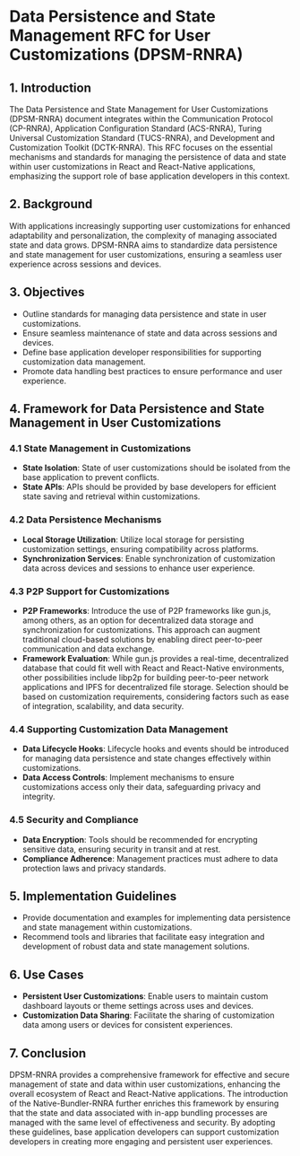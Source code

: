 # Data Persistence and State Management RFC for User Customizations (DPSM-RNRA)

## 1. Introduction

The Data Persistence and State Management for User Customizations (DPSM-RNRA) document integrates within the Communication Protocol (CP-RNRA), Application Configuration Standard (ACS-RNRA), Turing Universal Customization Standard (TUCS-RNRA), and Development and Customization Toolkit (DCTK-RNRA). This RFC focuses on the essential mechanisms and standards for managing the persistence of data and state within user customizations in React and React-Native applications, emphasizing the support role of base application developers in this context.

## 2. Background

With applications increasingly supporting user customizations for enhanced adaptability and personalization, the complexity of managing associated state and data grows. DPSM-RNRA aims to standardize data persistence and state management for user customizations, ensuring a seamless user experience across sessions and devices.

## 3. Objectives

- Outline standards for managing data persistence and state in user customizations.
- Ensure seamless maintenance of state and data across sessions and devices.
- Define base application developer responsibilities for supporting customization data management.
- Promote data handling best practices to ensure performance and user experience.

## 4. Framework for Data Persistence and State Management in User Customizations

### 4.1 State Management in Customizations

- **State Isolation**: State of user customizations should be isolated from the base application to prevent conflicts.
- **State APIs**: APIs should be provided by base developers for efficient state saving and retrieval within customizations.

### 4.2 Data Persistence Mechanisms

- **Local Storage Utilization**: Utilize local storage for persisting customization settings, ensuring compatibility across platforms.
- **Synchronization Services**: Enable synchronization of customization data across devices and sessions to enhance user experience.

### 4.3 P2P Support for Customizations

- **P2P Frameworks**: Introduce the use of P2P frameworks like gun.js, among others, as an option for decentralized data storage and synchronization for customizations. This approach can augment traditional cloud-based solutions by enabling direct peer-to-peer communication and data exchange.
- **Framework Evaluation**: While gun.js provides a real-time, decentralized database that could fit well with React and React-Native environments, other possibilities include libp2p for building peer-to-peer network applications and IPFS for decentralized file storage. Selection should be based on customization requirements, considering factors such as ease of integration, scalability, and data security.

### 4.4 Supporting Customization Data Management

- **Data Lifecycle Hooks**: Lifecycle hooks and events should be introduced for managing data persistence and state changes effectively within customizations.
- **Data Access Controls**: Implement mechanisms to ensure customizations access only their data, safeguarding privacy and integrity.

### 4.5 Security and Compliance

- **Data Encryption**: Tools should be recommended for encrypting sensitive data, ensuring security in transit and at rest.
- **Compliance Adherence**: Management practices must adhere to data protection laws and privacy standards.

## 5. Implementation Guidelines

- Provide documentation and examples for implementing data persistence and state management within customizations.
- Recommend tools and libraries that facilitate easy integration and development of robust data and state management solutions.

## 6. Use Cases

- **Persistent User Customizations**: Enable users to maintain custom dashboard layouts or theme settings across uses and devices.
- **Customization Data Sharing**: Facilitate the sharing of customization data among users or devices for consistent experiences.

## 7. Conclusion

DPSM-RNRA provides a comprehensive framework for effective and secure management of state and data within user customizations, enhancing the overall ecosystem of React and React-Native applications. The introduction of the Native-Bundler-RNRA further enriches this framework by ensuring that the state and data associated with in-app bundling processes are managed with the same level of effectiveness and security. By adopting these guidelines, base application developers can support customization developers in creating more engaging and persistent user experiences.
